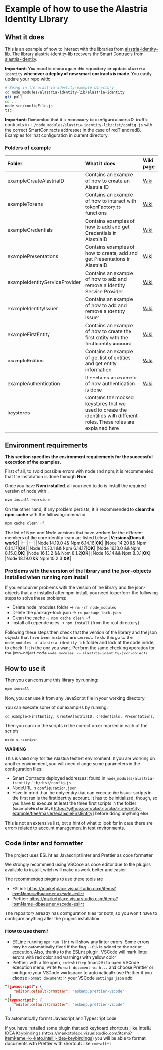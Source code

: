 # Example of how to use the Alastria Identity Library

## What it does

This is an example of how to interact with the libraries from [alastria-identity-lib](https://github.com/alastria/alastria-identity-lib). The library alastria-identity-lib recovers the Smart Contracts from [alastria-identity](https://github.com/alastria/alastria-identity).

**Important**: You need to clone again this repository or update `alastria-identity` **whenever a deploy of new smart contracts is made**. You easily update your repo with:

```sh
# Being in the alastria-identity-example directory
cd node_modules/alastria-identity-lib/alastria-identity
git pull
cd ..
node src/configFile.js
tsc
```

**Important**: Remember that it is necessary to configure alastriaID-truffle-contracts in `:./node_modules/alastria-identity-lib/dist/config.js` with the correct SmartContracts addresses in the case of redT and redB. Examples for that configuration in current directory.

### Folders of example

|**Folder**|**What it does**|**Wiki page**|
|:--|:--|:--|
|exampleCreateAlastriaID| Contains an example of how to create an Alastria ID| [Wiki](https://github.com/alastria/alastria-identity-example/wiki/Create-Alastria-ID-examples) |
|exampleTokens| Contains an example of how to interact with [tokenFactory.ts](https://github.com/alastria/alastria-identity-lib/blob/develop/src/tokenFactory/tokensFactory.ts) functions | [Wiki](https://github.com/alastria/alastria-identity-example/wiki/Tokens-example)|
|exampleCredentials| Contains examples of how to add and get Credentials in AlastriaID | [Wiki](https://github.com/alastria/alastria-identity-example/wiki/Credentials-examples)
|examplePresentations| Contains examples of how to create, add and get Presentations in AlastriaID |[Wiki](https://github.com/alastria/alastria-identity-example/wiki/Presentations-examples)
|exampleIdentityServiceProvider| Contains an example of how to add and remove a Identity Service Provider|[Wiki](https://github.com/alastria/alastria-identity-example/wiki/Service-Provider-examples)
|exampleIdentityIssuer| Contains an example of how to add and remove a Identity Issuer|[Wiki](https://github.com/alastria/alastria-identity-example/wiki/Issuer-examples)
|exampleFirstEntity| Contains an example of how to create the first entity with the firstIdentity account|[Wiki](https://github.com/alastria/alastria-identity-example/wiki/First-Entity-examples)
|exampleEntities| Contains an example of get list of entities and get entity information  |[Wiki](https://github.com/alastria/alastria-identity-example/wiki/Entities-examples)
|exampleAuthentication| It contains an example of how authentication is done  |[Wiki](https://github.com/alastria/alastria-identity-example/wiki/Authentication-example)
|keystores| Contains the mocked keystores that we used to create the identities with different roles. These roles are explained [here](/keystores/README.md)  |

## Environment requirements

**This section specifies the environment requirements for the successful execution of the examples.**

First of all, to avoid possible errors with node and npm, it is recommended that the installation is done through **Nvm**.

Once you have **Nvm installed**, all you need to do is install the required version of node with .
```sh
nvm install <version>
```

On the other hand, if any problem persists, it is recommended to **clean the npm cache** with the following command 
```sh
npm cache clean -f
```

The list of Npm and Node versions that have worked for the different members of the core identity team are listed below.
|**Versions**|**Does it work?**|
|:--|:--|
|Node 14.19.0 && Npm 6.14.16|**OK**|
|Node 14.20 && Npm 6.14.17|**OK**|
|Node 14.20.1 && Npm 6.14.17|**OK**|
|Node 16.13.0 && Npm 8.15.0|**OK**|
|Node 16.13.2 && Npm 8.1.2|**OK**|
|Node 16.14 && Npm 8.3.1|**OK**|
|Node 18.19.0 && Npm 10.2.3|**OK**|

### Problems with the version of the library and the json-objects installed when running npm install
If you encounter problems with the version of the library and the json-objects that are installed after npm install, you need to perform the following steps to solve these problems:
- Delete node_modules folder -> `rm -rf node_modules`
- Delete the package-lock.json -> `rm package-lock.json`
- Clean the cache -> `npm cache clean -f`
- Install all dependencies -> `npm install` (from the root directory)

Following these steps then check that the version of the library and the json objects that have been installed are correct. To do this go to the `node_modules -> alastria-identity-lib` folder and look at the code inside, to check if it is the one you want.
Perform the same checking operation for the json-object code `node_modules -> alastria-identity-json-objects` 

## How to use it

Then you can consume this library by running:

```sh
npm install
```

Now, you can use it from any JavaScript file in your working directory.

You can execute some of our examples by running:

```sh
cd example<FirstEntity, CreateAlastriaID, Credentials, Presentations, ...>
```

Then you can run the scripts in the correct order marked in each of the scripts

```sh
node x.<script>
```

**WARNING**

This is valid only for the Alastria testnet environment. If you are working on another environment, you will need change some parameters in the configuration files:

- Smart Contracts deployed addresses: found in `node_modules/alastria-identity-lib/dist/config.js`
- NodeURL in `configuration.json`
- Have in mind that the only entity that can execute the issuer scripts in the first run is the firstIdentity account. It has to be initialized, though, so you have to execute at least the three first scripts in the folder (exampleFirstEntity)[https://github.com/alastria/alastria-identity-example/tree/master/exampleFirstEntity] before doing anything else.

This is not an extensive list, but a hint of what to look for in case there are errors related to account management in test environments.

## Code linter and formatter

The project uses ESLint as Javascript linter and Prettier as code formatter

We strongly recommend using VSCode as code editor due to the plugins available to install, witch will make us work better and easier

The recommended plugins to use these tools are

- ESLint: https://marketplace.visualstudio.com/items?itemName=dbaeumer.vscode-eslint
- Prettier: https://marketplace.visualstudio.com/items?itemName=dbaeumer.vscode-eslint

The repository already has configuration files for both, so you won't have to configure anything after the plugins installation

### How to use them?

- ESLint: running `npm run lint` will show any linter errors. Some errors may be automatically fixed if the flag `--fix` is added to the script execution. Also, thanks to the ESLint plugin, VSCode will mark linter errors with red color and warnings with yellow color
- Prettier: with a file open, `cmd+shift+p` (macOS) to open VSCode execution menu, write `Format document with...` and choose Prettier or configure your VSCode workspace to automatically use Prettier if you choose `Format document`: in your VSCode `settings.json` add

```json
"[javascript]": {
    "editor.defaultFormatter": "esbenp.prettier-vscode"
  }
"[typescript]": {
    "editor.defaultFormatter": "esbenp.prettier-vscode"
  }
```

To automatically format Javascript and Typescript code

If you have installed some plugin that add keyboard shortcuts, like IntelliJ IDEA Keybindings (https://marketplace.visualstudio.com/items?itemName=k--kato.intellij-idea-keybindings) you will be able to format documents with Prettier with shortcuts like `cmd+alt+l`
